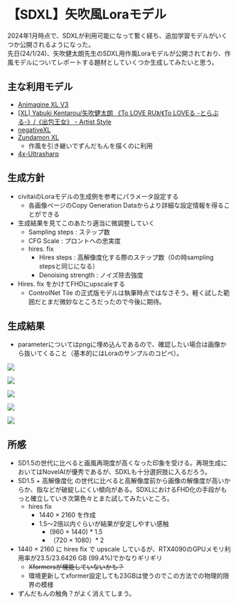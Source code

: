 # 【SDXL】矢吹風Loraモデル
2024年1月時点で、SDXLが利用可能になって暫く経ち、追加学習モデルがいくつか公開されるようになった。  
先日(24/1/24)、矢吹健太朗先生のSDXL用作風Loraモデルが公開されており、作風モデルについてレポートする題材としていくつか生成してみたいと思う。

## 主な利用モデル
- [Animagine XL V3](https://civitai.com/models/260267)
- [[XL] Yabuki Kentarou/矢吹健太朗 《To LOVE RU》/《To LOVEる -とらぶる-》/《出包王女》 - Artist Style](https://civitai.com/models/275386?modelVersionId=310389)
- [negativeXL](https://civitai.com/models/118418/negativexl)
- [Zundamon XL](https://civitai.com/images/5938238)
    - 作風を引き継いでずんだもんを描くのに利用
- [4x-Ultrasharp](https://civitai.com/models/116225/4x-ultrasharp)

## 生成方針
- civitaiのLoraモデルの生成例を参考にパラメータ設定する
    - 各画像ページのCopy Generation Dataからより詳細な設定情報を得ることができる
- 生成結果を見てこのあたり適当に微調整していく
    - Sampling steps : ステップ数
    - CFG Scale : プロントへの忠実度
    - hires. fix
        - Hires steps : 高解像度化する際のステップ数（0の時sampling stepsと同じになる）
        - Denoising strength : ノイズ除去強度
- Hires. fix をかけてFHDにupscaleする
    - ControlNet Tile の正式版モデルは執筆時点ではなさそう。軽く試した範囲だとまだ微妙なところだったので今後に期待。

## 生成結果
- parameterについてはpngに埋め込んであるので、確認したい場合は画像から抜いてくること（基本的にはLoraのサンプルのコピペ）。

![](./04-benchmark-sdxl-to-love-ru/20240128-035037-845898-2873957537.png)

![](./04-benchmark-sdxl-to-love-ru/20240128-051322-047281-142081694.png)

![](./04-benchmark-sdxl-to-love-ru/20240128-213724-317868-3969892722.png)

![](./04-benchmark-sdxl-to-love-ru/20240128-214749-704665-4070261750.png)

![](./04-benchmark-sdxl-to-love-ru/20240128-054454-168911-2983341794.png)

## 所感
- SD1.5の世代に比べると画風再現度が高くなった印象を受ける。再現生成においてはNovelAIが優秀であるが、SDXLも十分選択肢に入るだろう。
- SD1.5 + 高解像度化 の世代に比べると高解像度前から画像の解像度が高いからか、指などが破綻しにくい傾向がある。SDXLにおけるFHD化の手段がもっと確立していき次第色々とまた試してみたいところ。
    - hires fix
        - 1440 × 2160 を作成
        - 1.5〜2倍以内ぐらいが結果が安定しやすい感触
            -  (960 × 1440) * 1.5
            - （720 × 1080）* 2
- 1440 × 2160 に hires fix で upscale しているが、RTX4090のGPUメモリ利用率が23.5/23.6426 GB (99.4%)でかなりギリギリ
    - ~~Xformersが機能していないかも？~~
    - 環境更新してxformer設定しても23GBは使うのでこの方法での物理的限界の模様
- ずんだもんの触角？がよく消えてしまう。